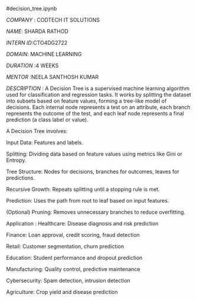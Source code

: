  #decision_tree.ipynb 
 
 *COMPANY* : CODTECH IT SOLUTIONS
 
 *NAME*: SHARDA RATHOD
 
 *INTERN ID*:CTO4DG2722
 
 *DOMAIN*: MACHINE LEARNING
 
 *DURATION* :4 WEEKS

 *MENTOR* :NEELA SANTHOSH KUMAR
 
 *DESCRIPTION* : A Decision Tree is a supervised machine learning algorithm used for classification and regression tasks. It works by splitting the dataset into subsets based on feature values, forming a tree-like model of decisions. Each internal node represents a test on an attribute, each branch represents the outcome of the test, and each leaf node represents a final prediction (a class label or value).
 
A Decision Tree involves:                                                                                                                                                                                       

Input Data: Features and labels.

Splitting: Dividing data based on feature values using metrics like Gini or Entropy.

Tree Structure: Nodes for decisions, branches for outcomes, leaves for predictions.

Recursive Growth: Repeats splitting until a stopping rule is met.

Prediction: Uses the path from root to leaf based on input features.

(Optional) Pruning: Removes unnecessary branches to reduce overfitting.

Application : Healthcare: Disease diagnosis and risk prediction

Finance: Loan approval, credit scoring, fraud detection

Retail: Customer segmentation, churn prediction

Education: Student performance and dropout prediction

Manufacturing: Quality control, predictive maintenance

Cybersecurity: Spam detection, intrusion detection

Agriculture: Crop yield and disease prediction


